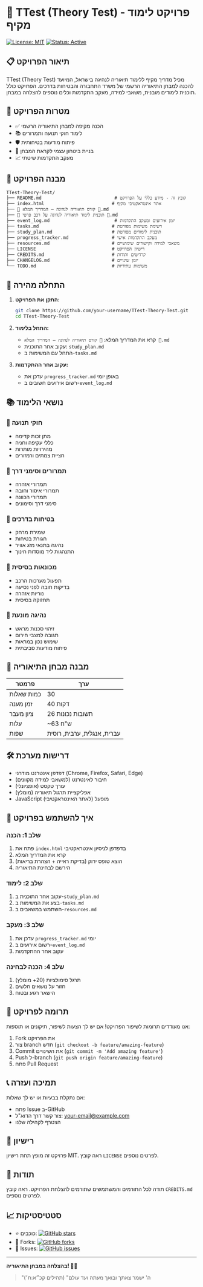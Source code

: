 # 🚗 TTest (Theory Test) - פרויקט לימוד מקיף

[![License: MIT](https://img.shields.io/badge/License-MIT-yellow.svg)](https://opensource.org/licenses/MIT)
[![Status: Active](https://img.shields.io/badge/Status-Active-brightgreen.svg)](https://github.com/your-username/TTest-Theory-Test)

## 📋 תיאור הפרויקט

TTest (Theory Test) מכיל מדריך מקיף ללימוד תיאוריה לנהיגה בישראל, המיועד להכנה למבחן התיאוריה הרשמי של משרד התחבורה והבטיחות בדרכים. הפרויקט כולל תוכנית לימודים מובנית, משאבי למידה, מעקב התקדמות וכלים נוספים להצלחה במבחן.

## 🎯 מטרות הפרויקט

- ✅ הכנה מקיפה למבחן התיאוריה הרשמי
- 📚 לימוד חוקי תנועה ותמרורים
- 🛡️ פיתוח מודעות בטיחותית
- 🧠 בניית ביטחון עצמי לקראת המבחן
- 📈 מעקב התקדמות שיטתי

## 📁 מבנה הפרויקט

```
TTest-Theory-Test/
├── README.md                           # קובץ זה - מידע כללי על הפרויקט
├── index.html                         # אתר אינטראקטיבי מקיף
├── 🚗 קורס תיאוריה לנהיגה – המדריך המלא 🛑.md
├── 🚗 תוכנית לימוד תיאוריה לנהיגה על רכב פרטי 🛑.md
├── event_log.md                        # יומן אירועים ומעקב התקדמות
├── tasks.md                           # רשימת משימות מפורטת
├── study_plan.md                      # תוכנית לימודים מפורטת
├── progress_tracker.md                # מעקב התקדמות אישי
├── resources.md                       # משאבי למידה וקישורים שימושיים
├── LICENSE                            # רישיון הפרויקט
├── CREDITS.md                         # קרדיטים ותודות
├── CHANGELOG.md                       # יומן שינויים
└── TODO.md                            # משימות עתידיות
```

## 🚀 התחלה מהירה

1. **התקן את הפרויקט:**

   ```bash
   git clone https://github.com/your-username/TTest-Theory-Test.git
   cd TTest-Theory-Test
   ```

2. **התחל בלימוד:**
   - קרא את המדריך המלא: `🚗 קורס תיאוריה לנהיגה – המדריך המלא 🛑.md`
   - עקוב אחר התוכנית: `study_plan.md`
   - התחל עם המשימות ב-`tasks.md`

3. **עקוב אחר ההתקדמות:**
   - עדכן את `progress_tracker.md` באופן יומי
   - רשום אירועים חשובים ב-`event_log.md`

## 📚 נושאי הלימוד

### 🛑 חוקי תנועה

- מתן זכות קדימה
- כללי עקיפה וחניה
- מהירויות מותרות
- חציית צמתים ורמזורים

### 🚸 תמרורים וסימני דרך

- תמרורי אזהרה
- תמרורי איסור וחובה
- תמרורי הכוונה
- סימני דרך וסימונים

### 🧯 בטיחות בדרכים

- שמירת מרחק
- חגורת בטיחות
- נהיגה בתנאי מזג אוויר
- התנהגות ליד מוסדות חינוך

### 🔧 מכונאות בסיסית

- תפעול מערכות הרכב
- בדיקות חובה לפני נסיעה
- נוריות אזהרה
- תחזוקה בסיסית

### 🚨 נהיגה מונעת

- זיהוי סכנות מראש
- תגובה למצבי חירום
- שימוש נכון במראות
- פיתוח מודעות סביבתית

## 📝 מבנה מבחן התיאוריה

| פרמטר | ערך |
|--------|-----|
| כמות שאלות | 30 |
| זמן מענה | 40 דקות |
| ציון מעבר | 26 תשובות נכונות |
| עלות | ~63 ש"ח |
| שפות | עברית, אנגלית, ערבית, רוסית |

## 🛠️ דרישות מערכת

- דפדפן אינטרנט מודרני (Chrome, Firefox, Safari, Edge)
- חיבור לאינטרנט (למשאבי למידה מקוונים)
- עורך טקסט (אופציונלי)
- אפליקציית תרגול תיאוריה (מומלץ)
- JavaScript מופעל (לאתר האינטראקטיבי)

## 📖 איך להשתמש בפרויקט

### שלב 1: הכנה

1. פתח את `index.html` בדפדפן לניסיון אינטראקטיבי
2. קרא את המדריך המלא
3. הוצא טופס ירוק (בדיקת ראייה + הצהרת בריאות)
4. הירשם לבחינת התיאוריה

### שלב 2: לימוד

1. עקוב אחר התוכנית ב-`study_plan.md`
2. בצע את המשימות ב-`tasks.md`
3. השתמש במשאבים ב-`resources.md`

### שלב 3: מעקב

1. עדכן את `progress_tracker.md` יומי
2. רשום אירועים ב-`event_log.md`
3. עקוב אחר ההתקדמות

### שלב 4: הכנה לבחינה

1. תרגל סימולציות (20+ מומלץ)
2. חזור על נושאים חלשים
3. הישאר רגוע ובטוח

## 🤝 תרומה לפרויקט

אנו מעודדים תרומות לשיפור הפרויקט! אם יש לך הצעות לשיפור, תיקונים או תוספות:

1. Fork את הפרויקט
2. צור branch חדש (`git checkout -b feature/amazing-feature`)
3. Commit את השינויים (`git commit -m 'Add amazing feature'`)
4. Push ל-branch (`git push origin feature/amazing-feature`)
5. פתח Pull Request

## 📞 תמיכה ועזרה

אם נתקלת בבעיות או יש לך שאלות:

- פתח Issue ב-GitHub
- צור קשר דרך הדוא"ל: <your-email@example.com>
- הצטרף לקהילה שלנו

## 📄 רישיון

פרויקט זה מופץ תחת רישיון MIT. ראה קובץ `LICENSE` לפרטים נוספים.

## 🙏 תודות

תודה לכל התורמים והמשתמשים שתורמים להצלחת הפרויקט. ראה קובץ `CREDITS.md` לפרטים נוספים.

## 📈 סטטיסטיקות

- ⭐ כוכבים: [![GitHub stars](https://img.shields.io/github/stars/your-username/TTest-Theory-Test.svg)](https://github.com/your-username/TTest-Theory-Test/stargazers)
- 🍴 Forks: [![GitHub forks](https://img.shields.io/github/forks/your-username/TTest-Theory-Test.svg)](https://github.com/your-username/TTest-Theory-Test/network)
- 🐛 Issues: [![GitHub issues](https://img.shields.io/github/issues/your-username/TTest-Theory-Test.svg)](https://github.com/your-username/TTest-Theory-Test/issues)

---

**בהצלחה במבחן התיאוריה! 🚗✨**

> "ה' ישמר צאתך ובואך מעתה ועד עולם" (תהילים קכ״א:ח׳)
